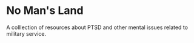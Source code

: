 # No Man's Land

A colllection of resources about PTSD and other mental issues related to military service.